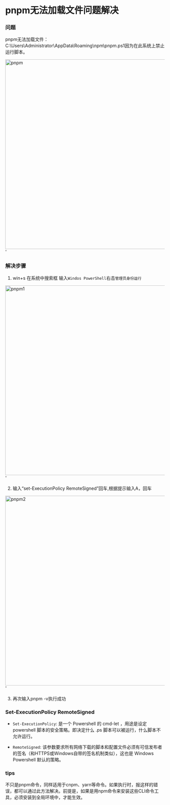 # pnpm无法加载文件问题解决

### 问题
pnpm无法加载文件：C:\Users\Administrator\AppData\Roaming\npm\pnpm.ps1因为在此系统上禁止运行脚本。

<img :src="$withBase('/assets/notes-images/operationsGuide-images/pnpm.png')" alt="pnpm" width="600">'

### 解决步骤
1. win+s 在系统中搜索框 输入`Windos PowerShell`右击`管理员身份运行`

<img :src="$withBase('/assets/notes-images/operationsGuide-images/pnpm1png')" alt="pnpm1" width="600">'

2. 输入“set-ExecutionPolicy RemoteSigned”回车,根据提示输入A，回车

<img :src="$withBase('/assets/notes-images/operationsGuide-images/pnpm2.png')" alt="pnpm2" width="600">'

3. 再次输入pnpm -v执行成功

### Set-ExecutionPolicy RemoteSigned
- `Set-ExecutionPolicy`: 是一个 Powershell 的 cmd-let ，用途是设定 powershell 脚本的安全策略。即决定什么 .ps 脚本可以被运行，什么脚本不允许运行。

- `RemoteSigned`: 该参数要求所有网络下载的脚本和配置文件必须有可信发布者的签名（和HTTPS或Windows自带的签名机制类似），这也是 Windows Powershell 默认的策略。

### tips
不只是pnpm命令，同样适用于cnpm、yarn等命令。如果执行时，报这样的错误，都可以通过此方法解决。前提是，如果是用npm命令来安装这些CLI命令工具，必须安装到全局环境中，才能生效。